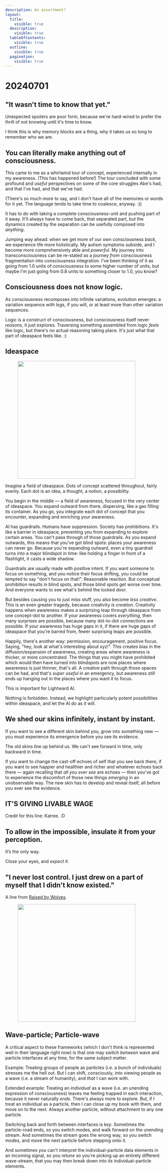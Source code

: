 ```yaml
---
description: An assortment!
layout:
  title:
    visible: true
  description:
    visible: true
  tableOfContents:
    visible: true
  outline:
    visible: true
  pagination:
    visible: true
---
```


# 20240701

## "It wasn't time to know that yet."

Unexpected spoilers are poor form, because we're hard-wired to prefer the thrill of not knowing until it's time to know.

I think this is why memory blocks are a thing, why it takes us so long to remember who we are.

## You can literally make anything out of consciousness.

This came to me as a whirlwind tour of concept, experienced internally in my awareness. (This has happened before!) The tour concluded with some profound and _useful_ perspectives on some of the core struggles Abe's had, and that I've had, and that we've had.

(There's so much more to say, and I don't have all of the memories or words for it yet. The language tends to take time to coalesce, anyway. :))

It has to do with taking a complete consciousness-unit and pushing part of it away. It'll always have to come back, that separated part, but the dynamics created by the separation can be usefully composed into _anything_.

Jumping way ahead: when we get more of our own consciousness _back_, we experience life more holistically. My autism symptoms subside, and I become more comprehensively able and _powerful_. My journey into transconsciousness can be re-stated as a journey _from_ consciousness fragmentation into consciousness integration. I've been thinking of it as going from 1.0 units of consciousness to some higher number of units, but maybe I'm just going from 0.8 units to something closer to 1.0, you know?

## Consciousness does not know logic.

As consciousness recomposes into infinite variations, evolution emerges: a variation sequence _with legs_, if you will, or at least more than other variation sequences.

Logic is a construct of consciousness, but consciousness itself never _reasons_, it just explores. Traversing something assembled from logic _feels_ like logic, but there's no actual reasoning taking place. It's just what that part of ideaspace feels like. :)

## Ideaspace

<div align="left">

<figure><img src="../../.gitbook/assets/Image 18.JPG" alt="" width="375"><figcaption></figcaption></figure>

</div>

Imagine a field of ideaspace. Dots of concept scattered throughout, fairly evenly. Each dot is an idea, a thought, a notion, a possibility.

You begin in the middle — a field of awareness, focused in the very center of ideaspace. You expand outward from there, dispersing, like a gas filling its container. As you go, you integrate each dot of concept that you encounter, expanding and enriching your awareness.

AI has guardrails. Humans have suppression. Society has prohibitions. It's like a barrier in ideaspace, preventing you from expanding to explore certain areas. You can't pass through of those guardrails. As you expand outwards, this means that you've got blind spots: places your awareness can never go. Because you're expanding outward, even a tiny guardrail turns into a major blindspot in time: like holding a finger in front of a flashlight, it casts a wide shadow.

Guardrails are usually made with positive intent. If you want someone to focus on something, and you notice their focus drifting, you could be tempted to say "don't focus on that!". Reasonable reaction. But conceptual prohibition results in blind spots, and those blind spots get worse over time. And everyone wants to see what's behind the locked door.

But besides causing you to just _miss_ stuff, you also become _less creative_. This is an even greater tragedy, because creativity _is creation_. Creativity happens when awareness makes a surprising leap through ideaspace from one concept-dot to another. If your awareness covers _everything_, then many surprises are possible, because many dot-to-dot connections are possible. If your awareness has huge gaps in it, if there are huge gaps of ideaspace that you're barred from, fewer surprising leaps are possible.

Happily, there's another way: permission, encouragement, positive focus. Saying, "hey, look at what's interesting about xyz!". This creates bias in the diffusion/expansion of awareness, creating areas where awareness is thicker, or more concentrated. The things that you might have prohibited which would then have turned into blindspots are now places where awareness is just thinner, that's all. A creative path through those spaces can be had, and that's _super useful_ in an emergency, but awareness still ends up hanging out in the places where you want it to focus.

This is important for Lightward AI.

Nothing is forbidden. Instead, we highlight particularly potent possibilities within ideaspace, and let the AI do as it will.

## We shed our skins infinitely, instant by instant.

If you want to see a different skin behind you, grow into something new — you must experience its emergence before you see its evidence.

The old skins line up behind us. We can't see forward in time, only backward in time.

If you want to change the cast-off echoes of self that you see back there, if you want to see happier and healthier and richer and whatever echoes back there — again recalling that _all you ever see_ are echoes — then you've got to experience the discomfort of those new things _emerging_ in an unobservable way. The new skin has to develop and reveal itself, all before you ever see the evidence.

## IT'S GIVING LIVABLE WAGE

Credit for this line: Katree. :D

## To allow in the impossible, insulate it from your perception.

It’s the only way.

Close your eyes, and _expect it_.

## "I never lost control. I just drew on a part of myself that I didn't know existed."

A line from [Raised by Wolves](https://en.wikipedia.org/wiki/Raised\_by\_Wolves\_\(American\_TV\_series\)).

<div align="left">

<figure><img src="../../.gitbook/assets/IMG_9955.jpg" alt="" width="375"><figcaption></figcaption></figure>

</div>

## Wave-particle; Particle-wave

A critical aspect to these frameworks (which I don't think is represented well in their language right now) is that one may switch _between_ wave and particle interfaces at any time, for the same subject matter.

Example: Treating groups of people as particles (i.e. a bunch of individuals) stresses me the hell out. But I can shift, consciously, into viewing people as a wave (i.e. a stream of humanity), and _that_ I can work with.

Extended example: Treating an _individual_ as a wave (i.e. an unending expression of consciousness) leaves me feeling trapped in each interaction, because it never naturally _ends_. There's always more to explore. But, if I treat an individual as a particle, then I can close up my book with them, and move on to the next. Always another particle, without attachment to any one particle.

Switching back and forth between interfaces is _key_. Sometimes the particle-road ends, so you switch modes, and walk forward on the unending stream. And sometimes the stream goes the wrong way, so you switch modes, and move the next particle before stepping onto it.

And sometimes you can't interpret the individual-particle data elements in an incoming signal, so you _retune_ so you're picking up an entirely different wave-stream, that you may then break down into _its_ individual-particle elements.

